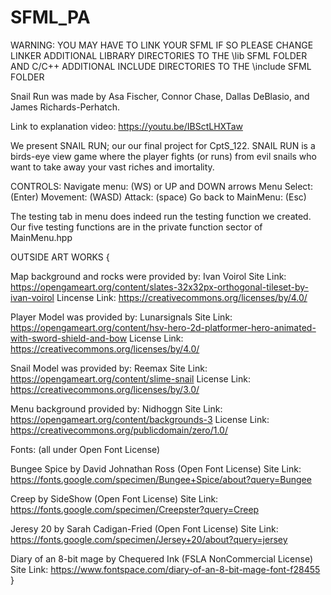 # SFML_PA

WARNING: YOU MAY HAVE TO LINK YOUR SFML
IF SO PLEASE CHANGE LINKER ADDITIONAL LIBRARY DIRECTORIES TO THE \lib SFML FOLDER
AND C/C++ ADDITIONAL INCLUDE DIRECTORIES TO THE \include SFML FOLDER

Snail Run was made by Asa Fischer, Connor Chase, Dallas DeBlasio, and James Richards-Perhatch. 

Link to explanation video: https://youtu.be/IBSctLHXTaw

We present SNAIL RUN; our our final project for CptS_122. 
SNAIL RUN is a birds-eye view game where the player fights (or runs) from evil snails who want to take away your vast riches and imortality.

CONTROLS: 
Navigate menu: (WS) or UP and DOWN arrows
Menu Select: (Enter)
Movement: (WASD) 
Attack: (space)
Go back to MainMenu: (Esc)

The testing tab in menu does indeed run the testing function we created.
Our five testing functions are in the private function sector of MainMenu.hpp

OUTSIDE ART WORKS
{

Map background and rocks were provided by:
Ivan Voirol
Site Link: https://opengameart.org/content/slates-32x32px-orthogonal-tileset-by-ivan-voirol
Lincense Link: https://creativecommons.org/licenses/by/4.0/

Player Model was provided by:
Lunarsignals
Site Link: https://opengameart.org/content/hsv-hero-2d-platformer-hero-animated-with-sword-shield-and-bow
License Link: https://creativecommons.org/licenses/by/4.0/

Snail Model was provided by:
Reemax
Site Link: https://opengameart.org/content/slime-snail
License Link: https://creativecommons.org/licenses/by/3.0/

Menu background provided by:
Nidhoggn
Site Link: https://opengameart.org/content/backgrounds-3
License Link: https://creativecommons.org/publicdomain/zero/1.0/

Fonts: (all under Open Font License)

Bungee Spice by David Johnathan Ross (Open Font License)
Site Link: https://fonts.google.com/specimen/Bungee+Spice/about?query=Bungee

Creep by SideShow (Open Font License)
Site Link: https://fonts.google.com/specimen/Creepster?query=Creep

Jeresy 20 by Sarah Cadigan-Fried (Open Font License)
Site Link: https://fonts.google.com/specimen/Jersey+20/about?query=jersey

Diary of an 8-bit mage by Chequered Ink (FSLA NonCommercial License)
Site Link: https://www.fontspace.com/diary-of-an-8-bit-mage-font-f28455
}
